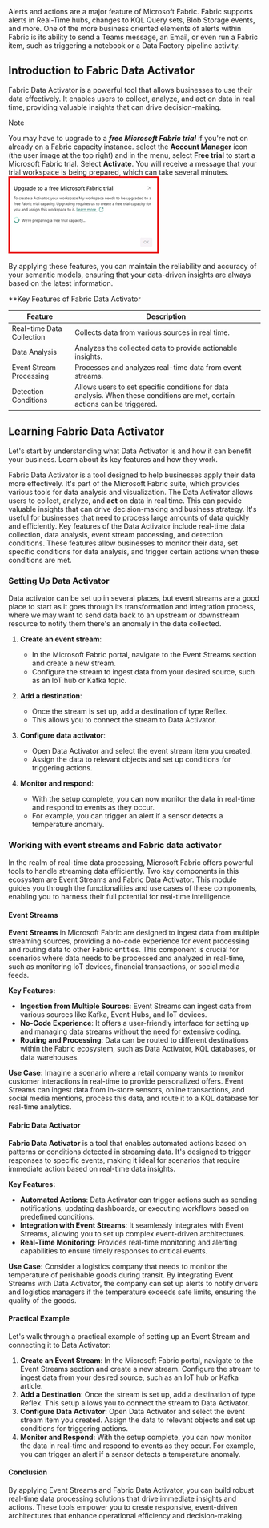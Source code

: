 Alerts and actions are a major feature of Microsoft Fabric. Fabric supports alerts in Real-Time hubs, changes to KQL Query sets, Blob Storage events, and more. One of the more business oriented elements of alerts within Fabric is its ability to send a Teams message, an Email, or even run a Fabric item, such as triggering a notebook or a Data Factory pipeline activity.


## Introduction to Fabric Data Activator

Fabric Data Activator is a powerful tool that allows businesses to use their data effectively. It enables users to collect, analyze, and act on data in real time, providing valuable insights that can drive decision-making.

> [!NOTE]
> You may have to upgrade to a ***free Microsoft Fabric trial*** if you're not on already on a Fabric capacity instance.
> select the **Account Manager** icon (the user image at the top right) and in the menu, select **Free trial** to start a Microsoft Fabric trial. Select **Activate**.
> You will receive a message that your trial workspace is being prepared, which can take several minutes.
> [![Screenshot of notice to activate Fabric free trial.](../media/activate-free-trial-notice-small.png)](../media/activate-free-trial-notice.png#lightbox)

By applying these features, you can maintain the reliability and accuracy of your semantic models, ensuring that your data-driven insights are always based on the latest information.

**Key Features of Fabric Data Activator

| Feature | Description |
|---------|-------------|
| Real-time Data Collection | Collects data from various sources in real time. |
| Data Analysis | Analyzes the collected data to provide actionable insights. |
| Event Stream Processing | Processes and analyzes real-time data from event streams. |
| Detection Conditions | Allows users to set specific conditions for data analysis. When these conditions are met, certain actions can be triggered. |

## Learning Fabric Data Activator

Let's start by understanding what Data Activator is and how it can benefit your business. Learn about its key features and how they work.

Fabric Data Activator is a tool designed to help businesses apply their data more effectively. It's part of the Microsoft Fabric suite, which provides various tools for data analysis and visualization. The Data Activator allows users to collect, analyze, and **act** on data in real time. This can provide valuable insights that can drive decision-making and business strategy. It's useful for businesses that need to process large amounts of data quickly and efficiently. Key features of the Data Activator include real-time data collection, data analysis, event stream processing, and detection conditions. These features allow businesses to monitor their data, set specific conditions for data analysis, and trigger certain actions when these conditions are met.

### Setting Up Data Activator

Data activator can be set up in several places, but event streams are a good place to start as it goes through its transformation and integration process, where we may want to send data back to an upstream or downstream resource to notify them there's an anomaly in the data collected.

1. **Create an event stream**:
   - In the Microsoft Fabric portal, navigate to the Event Streams section and create a new stream.
   - Configure the stream to ingest data from your desired source, such as an IoT hub or Kafka topic.

2. **Add a destination**:
   - Once the stream is set up, add a destination of type Reflex.
   - This allows you to connect the stream to Data Activator.

3. **Configure data activator**:
   - Open Data Activator and select the event stream item you created.
   - Assign the data to relevant objects and set up conditions for triggering actions.

4. **Monitor and respond**:
   - With the setup complete, you can now monitor the data in real-time and respond to events as they occur.
   - For example, you can trigger an alert if a sensor detects a temperature anomaly.

### Working with event streams and Fabric data activator

In the realm of real-time data processing, Microsoft Fabric offers powerful tools to handle streaming data efficiently. Two key components in this ecosystem are Event Streams and Fabric Data Activator. This module guides you through the functionalities and use cases of these components, enabling you to harness their full potential for real-time intelligence.

#### Event Streams

**Event Streams** in Microsoft Fabric are designed to ingest data from multiple streaming sources, providing a no-code experience for event processing and routing data to other Fabric entities. This component is crucial for scenarios where data needs to be processed and analyzed in real-time, such as monitoring IoT devices, financial transactions, or social media feeds.

**Key Features:**

- **Ingestion from Multiple Sources**: Event Streams can ingest data from various sources like Kafka, Event Hubs, and IoT devices.
- **No-Code Experience**: It offers a user-friendly interface for setting up and managing data streams without the need for extensive coding.
- **Routing and Processing**: Data can be routed to different destinations within the Fabric ecosystem, such as Data Activator, KQL databases, or data warehouses.

**Use Case:**
Imagine a scenario where a retail company wants to monitor customer interactions in real-time to provide personalized offers. Event Streams can ingest data from in-store sensors, online transactions, and social media mentions, process this data, and route it to a KQL database for real-time analytics.

#### Fabric Data Activator

**Fabric Data Activator** is a tool that enables automated actions based on patterns or conditions detected in streaming data. It's designed to trigger responses to specific events, making it ideal for scenarios that require immediate action based on real-time data insights.

**Key Features:**

- **Automated Actions**: Data Activator can trigger actions such as sending notifications, updating dashboards, or executing workflows based on predefined conditions.
- **Integration with Event Streams**: It seamlessly integrates with Event Streams, allowing you to set up complex event-driven architectures.
- **Real-Time Monitoring**: Provides real-time monitoring and alerting capabilities to ensure timely responses to critical events.

**Use Case:**
Consider a logistics company that needs to monitor the temperature of perishable goods during transit. By integrating Event Streams with Data Activator, the company can set up alerts to notify drivers and logistics managers if the temperature exceeds safe limits, ensuring the quality of the goods.

#### Practical Example

Let's walk through a practical example of setting up an Event Stream and connecting it to Data Activator:

1. **Create an Event Stream**: In the Microsoft Fabric portal, navigate to the Event Streams section and create a new stream. Configure the stream to ingest data from your desired source, such as an IoT hub or Kafka article.
2. **Add a Destination**: Once the stream is set up, add a destination of type Reflex. This setup allows you to connect the stream to Data Activator.
3. **Configure Data Activator**: Open Data Activator and select the event stream item you created. Assign the data to relevant objects and set up conditions for triggering actions.
4. **Monitor and Respond**: With the setup complete, you can now monitor the data in real-time and respond to events as they occur. For example, you can trigger an alert if a sensor detects a temperature anomaly.

#### Conclusion

By applying Event Streams and Fabric Data Activator, you can build robust real-time data processing solutions that drive immediate insights and actions. These tools empower you to create responsive, event-driven architectures that enhance operational efficiency and decision-making.


